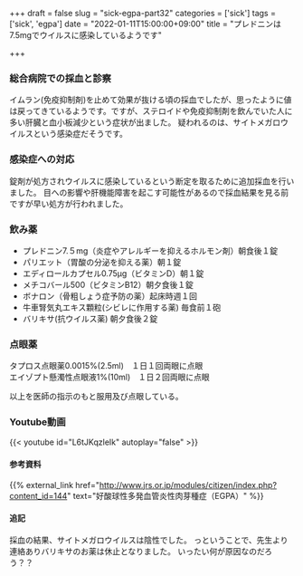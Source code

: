 +++
draft = false
slug = "sick-egpa-part32"
categories = ['sick']
tags = ['sick', 'egpa']
date = "2022-01-11T15:00:00+09:00"
title = "プレドニンは7.5mgでウイルスに感染しているようです"

+++

### 総合病院での採血と診察
イムラン(免疫抑制剤)を止めて効果が抜ける頃の採血でしたが、思ったように値は戻ってきているようです。ですが、ステロイドや免疫抑制剤を飲んでいた人に多い肝臓と血小板減少という症状が出ました。
疑われるのは、サイトメガロウイルスという感染症だそうです。

<!--more-->

### 感染症への対応
錠剤が処方されウイルスに感染しているという断定を取るために追加採血を行いました。
目への影響や肝機能障害を起こす可能性があるので採血結果を見る前ですが早い処方が行われました。

### 飲み薬
- プレドニン7.５mg（炎症やアレルギーを抑えるホルモン剤）朝食後１錠   
- パリエット（胃酸の分泌を抑える薬）朝１錠  
- エディロールカプセル0.75μg（ビタミンD）朝１錠
- メチコバール500（ビタミンB12）朝夕食後１錠  
- ボナロン（骨粗しょう症予防の薬）起床時週１回  
- 牛車腎気丸エキス顆粒(シビレに作用する薬) 毎食前１砲
- バリキサ(抗ウイルス薬) 朝夕食後２錠

### 点眼薬
タプロス点眼薬0.0015%(2.5ml)　１日１回両眼に点眼  
エイゾプト懸濁性点眼液1%(10ml)　１日２回両眼に点眼

以上を医師の指示のもと服用及び点眼している。

### Youtube動画

{{< youtube id="L6tJKqzleIk" autoplay="false" >}}

#### 参考資料

{{% external_link href="http://www.jrs.or.jp/modules/citizen/index.php?content_id=144" text="好酸球性多発血管炎性肉芽種症（EGPA）" %}}

#### 追記
採血の結果、サイトメガロウイルスは陰性でした。
っということで、先生より連絡ありバリキサのお薬は休止となりました。
いったい何が原因なのだろう？？
